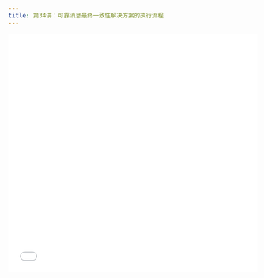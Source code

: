 ```yaml
---
title: 第34讲：可靠消息最终一致性解决方案的执行流程
---
```


<iframe src="//player.bilibili.com/player.html?aid=280073724&bvid=BV12c411o7pU&cid=1310188477&p=1" scrolling="no" border="0" frameborder="no" framespacing="0" allowfullscreen="true" width="100%" height="480"> </iframe>